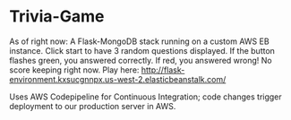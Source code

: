 # Trivia-Game
As of right now:
A Flask-MongoDB stack running on a custom AWS EB instance.
Click start to have 3 random questions displayed. If the button flashes green, you answered correctly. If red, you answered wrong!
No score keeping right now.
Play here: http://flask-environment.kxsucgnnpx.us-west-2.elasticbeanstalk.com/

Uses AWS Codepipeline for Continuous Integration; code changes trigger deployment to our production server in AWS.
